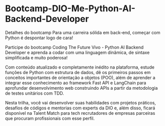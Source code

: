 # Bootcamp-DIO-Me-Python-AI-Backend-Developer

Detalhes do bootcamp
Para uma carreira sólida em back-end, começar com Python é despontar logo de cara!

Participe do bootcamp Coding The Future Vivo - Python AI Backend Developer e aprenda a codar com uma linguagem dinâmica, de sintaxe simplificada e muito poderosa!

Com conteúdo atualizado e completamente inédito na plataforma, estude funções de Python com estrutura de dados, dê os primeiros passos em conceitos importantes de orientação a objetos (POO), além de aprender a integrar esse conhecimento ao framework Fast API e LangChain para aprofundar desenvolvimento web construindo APIs a partir da metodologia de testes unitários com TDD.

Nesta trilha, você vai desenvolver suas habilidades com projetos práticos, desafios de códigos e mentorias com experts da DIO e, além disso, ficará disponível na Talent Match para tech recrutadores de empresas parceiras que procuram profissionais com esse perfil.
